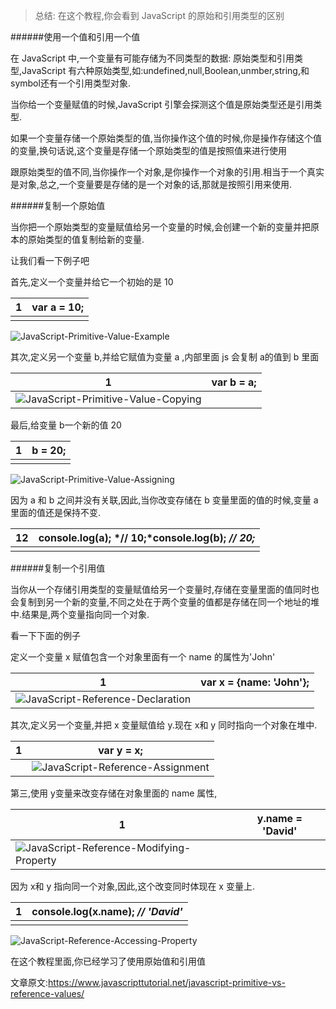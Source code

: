 > 总结: 在这个教程,你会看到 JavaScript 的原始和引用类型的区别

######使用一个值和引用一个值

在 JavaScript 中,一个变量有可能存储为不同类型的数据: 原始类型和引用类型,JavaScript 有六种原始类型,如:undefined,null,Boolean,unmber,string,和 symbol还有一个引用类型对象.

当你给一个变量赋值的时候,JavaScript 引擎会探测这个值是原始类型还是引用类型.

如果一个变量存储一个原始类型的值,当你操作这个值的时候,你是操作存储这个值的变量,换句话说,这个变量是存储一个原始类型的值是按照值来进行使用

跟原始类型的值不同,当你操作一个对象,是你操作一个对象的引用.相当于一个真实是对象,总之,一个变量要是存储的是一个对象的话,那就是按照引用来使用.



######复制一个原始值

当你把一个原始类型的变量赋值给另一个变量的时候,会创建一个新的变量并把原本的原始类型的值复制给新的变量.

让我们看一下例子吧

首先,定义一个变量并给它一个初始的是 10

| 1    | var a = 10; |
| ---- | ----------- |
|      |             |

![JavaScript-Primitive-Value-Example](https://www.javascripttutorial.net/wp-content/uploads/2016/08/JavaScript-Primitive-Value-Example.png)

其次,定义另一个变量 b,并给它赋值为变量 a ,内部里面 js 会复制 a的值到 b 里面

| 1                                                            | var b = a; |
| ------------------------------------------------------------ | ---------- |
| ![JavaScript-Primitive-Value-Copying](https://www.javascripttutorial.net/wp-content/uploads/2016/08/JavaScript-Primitive-Value-Copying.png) |            |

最后,给变量 b一个新的值 20

| 1    | b = 20; |
| ---- | ------- |
|      |         |

![JavaScript-Primitive-Value-Assigning](https://www.javascripttutorial.net/wp-content/uploads/2016/08/JavaScript-Primitive-Value-Assigning.png)

因为 a 和 b 之间并没有关联,因此,当你改变存储在 b 变量里面的值的时候,变量 a 里面的值还是保持不变.

| 12   | console.log(a); *// 10;*console.log(b); *// 20;* |
| ---- | ------------------------------------------------ |
|      |                                                  |

######复制一个引用值

当你从一个存储引用类型的变量赋值给另一个变量时,存储在变量里面的值同时也会复制到另一个新的变量,不同之处在于两个变量的值都是存储在同一个地址的堆中.结果是,两个变量指向同一个对象.

看一下下面的例子

定义一个变量 x 赋值包含一个对象里面有一个 name 的属性为'John'

| 1                                                            | var x = {name: 'John'}; |
| ------------------------------------------------------------ | ----------------------- |
| ![JavaScript-Reference-Declaration](https://www.javascripttutorial.net/wp-content/uploads/2016/08/JavaScript-Reference-Declaration.png) |                         |

其次,定义另一个变量,并把 x 变量赋值给 y.现在 x和 y 同时指向一个对象在堆中.

| 1    | var y = x;                                                   |
| ---- | ------------------------------------------------------------ |
|      | ![JavaScript-Reference-Assignment](https://www.javascripttutorial.net/wp-content/uploads/2016/08/JavaScript-Reference-Assignment.png) |

第三,使用 y变量来改变存储在对象里面的 name 属性,

| 1                                                            | y.name = 'David' |
| ------------------------------------------------------------ | ---------------- |
| ![JavaScript-Reference-Modifying-Property](https://www.javascripttutorial.net/wp-content/uploads/2016/08/JavaScript-Reference-Modifying-Property.png) |                  |

因为 x和 y 指向同一个对象,因此,这个改变同时体现在 x 变量上.

| 1    | console.log(x.name); *// 'David'* |
| ---- | --------------------------------- |
|      |                                   |

![JavaScript-Reference-Accessing-Property](https://www.javascripttutorial.net/wp-content/uploads/2016/08/JavaScript-Reference-Accessing-Property.png)





在这个教程里面,你已经学习了使用原始值和引用值

文章原文:https://www.javascripttutorial.net/javascript-primitive-vs-reference-values/